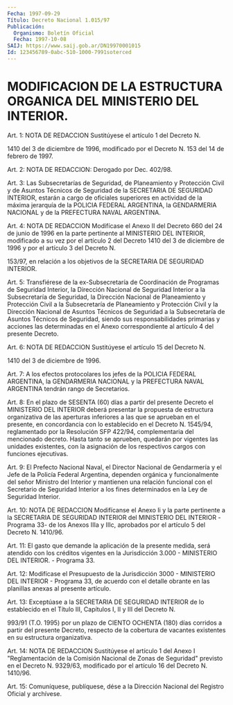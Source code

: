 ```yaml
---
Fecha: 1997-09-29
Título: Decreto Nacional 1.015/97
Publicación:
  Organismo: Boletín Oficial
  Fecha: 1997-10-08
SAIJ: https://www.saij.gob.ar/DN19970001015
Id: 123456789-0abc-510-1000-7991soterced
---
```

# MODIFICACION DE LA ESTRUCTURA ORGANICA DEL MINISTERIO DEL INTERIOR.

<a id="1"></a>
Art. 1:  NOTA DE REDACCION Sustitúyese el artículo 1 del Decreto N.

1410 del 3 de diciembre de 1996, modificado por el Decreto N. 153 del 14 de febrero de 1997.

<a id="2"></a>
Art.  2:  NOTA DE REDACCION: Derogado por Dec. 402/98.

<a id="3"></a>
Art.  3: Las  Subsecretarías  de  Seguridad,  de Planeamiento  y Protección  Civil  y  de  Asuntos  Técnicos  de  Seguridad   de  la SECRETARIA  DE  SEGURIDAD  INTERIOR,  estarán  a cargo de oficiales superiores  en  actividad  de  la  máxima jerarquía de  la  POLICIA FEDERAL ARGENTINA, la GENDARMERIA NACIONAL y de la PREFECTURA NAVAL ARGENTINA.

<a id="4"></a>
Art. 4: NOTA DE REDACCION Modifícase el Anexo II del Decreto 660 del 24 de junio de 1996 en la parte pertinente al MINISTERIO DEL INTERIOR, modificado a su vez por el artículo 2 del Decreto 1410 del 3 de diciembre de 1996 y por el artículo 3 del Decreto N.

153/97, en relación a los objetivos de la SECRETARIA DE SEGURIDAD INTERIOR.

<a id="5"></a>
Art.  5: Transfiérese de la ex-Subsecretaría de Coordinación  de Programas de Seguridad Interior, la Dirección Nacional de Seguridad Interior a la  Subsecretaría de Seguridad, la Dirección Nacional de Planeamiento y Protección  Civil a la Subsecretaría de Planeamiento y Protección Civil y la Dirección  Nacional  de Asuntos Técnicos de Seguridad  a  la  Subsecretaría de Asuntos Técnicos  de  Seguridad, siendo sus responsabilidades  primarias y acciones las determinadas en el Anexo correspondiente al  artículo  4  del  presente  Decreto.

<a id="6"></a>
Art. 6: NOTA DE REDACCION Sustitúyese el artículo 15 del Decreto N.

1410 del 3 de diciembre de 1996.

<a id="7"></a>
Art. 7: A los efectos protocolares los jefes de la POLICIA FEDERAL ARGENTINA, la GENDARMERIA NACIONAL y  la PREFECTURA NAVAL ARGENTINA tendrán rango de Secretarios.

<a id="8"></a>
Art. 8: En el plazo de SESENTA (60) días  a  partir  del  presente Decreto el MINISTERIO DEL INTERIOR deberá presentar la propuesta de estructura  organizativa  de las aperturas inferiores a las que  se aprueban en el presente, en  concordancia  con lo establecido en el Decreto N. 1545/94,  reglamentado  por la Resolución  SFP  422/94, complementaria del mencionado decreto.  Hasta  tanto  se  aprueben, quedarán por vigentes las unidades existentes, con la asignación de los respectivos cargos con funciones ejecutivas.

<a id="9"></a>
Art.  9: El Prefecto  Nacional  Naval,  el Director Nacional de Gendarmería  y  el  Jefe de la Policía Federal Argentina,  dependen orgánica  y  funcionalmente  del  señor  Ministro  del  Interior  y mantienen una  relación  funcional  con  el Secretario de Seguridad Interior a los fines determinados en la Ley  de  Seguridad Interior.

<a id="10"></a>
Art.  10: NOTA DE REDACCION Modifícanse el Anexo Ii y la parte pertinente a la SECRETARIA DE SEGURIDAD INTERIOR del MINISTERIO DEL INTERIOR -Programa 33- de los Anexos IIIa y IIIc, aprobados por el artículo 5 del Decreto N. 1410/96.

<a id="11"></a>
Art. 11: El  gasto  que  demande  la  aplicación de la presente medida, será atendido con los créditos vigentes  en la Jurisdicción 3.000 - MINISTERIO DEL INTERIOR. - Programa 33.

<a id="12"></a>
Art.  12:  Modifícase el Presupuesto de la Jurisdicción  3000  - MINISTERIO DEL  INTERIOR  -  Programa 33, de acuerdo con el detalle obrante en las planillas anexas al presente artículo.

<a id="13"></a>
Art. 13: Exceptúase a la SECRETARIA  DE  SEGURIDAD INTERIOR de lo establecido en el Título III, Capítulos I, II  y  III del Decreto N.

993/91 (T.O.  1995)  por  un  plazo  de CIENTO OCHENTA (180)  días corridos a partir del presente Decreto, respecto de la cobertura de vacantes existentes en su estructura organizativa.

<a id="14"></a>
Art. 14: NOTA DE REDACCION Sustitúyese el artículo 1 del Anexo I "Reglamentación de la Comisión Nacional de Zonas de Seguridad" previsto en el Decreto N. 9329/63, modificado por el artículo 16 del Decreto N. 1410/96.

<a id="15"></a>
Art.  15: Comuníquese, publíquese, dése a la  Dirección  Nacional del Registro  Oficial y archívese.